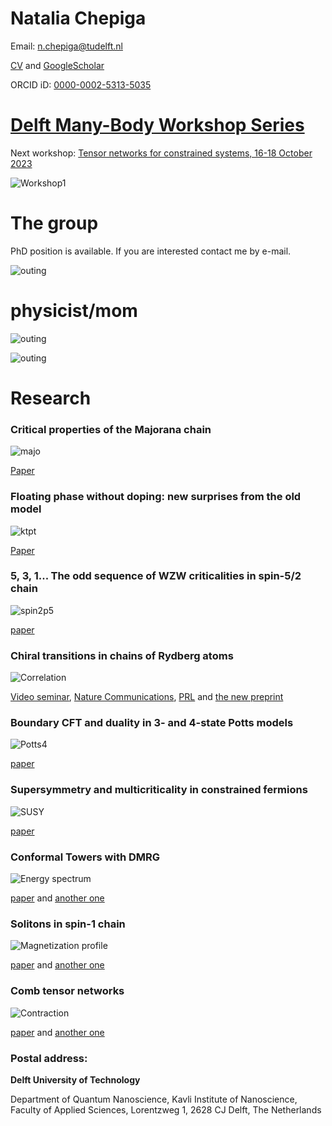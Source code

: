 Natalia Chepiga
===============

Email: n.chepiga@tudelft.nl

[CV](https://nchepiga.github.io/homepage/assets/CV.pdf) and
[GoogleScholar](https://scholar.google.ch/citations?user=oktle5oAAAAJ&hl=de&oi=ao)

ORCID iD: [0000-0002-5313-5035](https://orcid.org/0000-0002-5313-5035)


[**Delft Many-Body Workshop Series**](https://nchepiga.github.io/homepage/workshop)
============

Next workshop: [Tensor networks for constrained systems, 16-18 October 2023](https://iqtn.phys.strath.ac.uk/tensor-networks-for-constrained-systems/)

![Workshop1](assets/images/workshop4.jpg)

**The group**
============

PhD position is available. If you are interested contact me by e-mail.

![outing](assets/images/outing.jpg)


**physicist/mom**
============

![outing](assets/images/IMG_20230809_200630097.jpg)


![outing](assets/images/IMG_20230727_182814206_HDR.jpg)






**Research**
===========



### **Critical properties of the Majorana chain**

![majo](assets/images/majo.svg)

[Paper](https://doi.org/10.1103/PhysRevB.108.054509)





### **Floating phase without doping: new surprises from the old model**

![ktpt](assets/images/KTPT.svg)

[Paper](https://journals.aps.org/prresearch/abstract/10.1103/PhysRevResearch.4.043225)







### **5, 3, 1... The odd sequence of WZW criticalities in spin-5/2 chain**

![spin2p5](assets/images/PDs2p5.svg)

[paper](https://journals.aps.org/prb/abstract/10.1103/PhysRevB.105.174402)







### **Chiral transitions in chains of Rydberg atoms**

![Correlation](assets/images/Chiral.svg)

[Video seminar](https://www.youtube.com/watch?v=zOzUTW-IZoE&t=955s), 
[Nature Communications](https://www.nature.com/articles/s41467-020-20641-y),
[PRL](https://journals.aps.org/prl/abstract/10.1103/PhysRevLett.122.017205)  and 
[the new preprint](https://arxiv.org/abs/2203.01163)






### **Boundary CFT and duality in 3- and 4-state Potts models**

![Potts4](assets/images/Potts4_NewA_blk.svg)

[paper](https://scipost.org/SciPostPhysCore.5.2.031/pdf)







### **Supersymmetry and multicriticality in constrained fermions**

![SUSY](assets/images/PhaseDiag_SUSY.svg)

[paper](https://scipost.org/10.21468/SciPostPhys.11.3.059)









### **Conformal Towers with DMRG**

![Energy spectrum](assets/images/ConformalTower.svg)

[paper](https://arxiv.org/abs/1705.05423) and 
[another one](https://arxiv.org/abs/1603.01395)







### **Solitons in spin-1 chain**

![Magnetization profile](assets/images/soliton.svg)

[paper](https://arxiv.org/abs/1608.08109) and 
[another one](https://arxiv.org/abs/1910.03064)







### **Comb tensor networks**

![Contraction](assets/images/comb.svg)

[paper](https://arxiv.org/abs/1903.00432) and 
[another one](https://arxiv.org/abs/2002.11405v1)





### Postal address:


**Delft University of Technology**

Department of Quantum Nanoscience, 
Kavli Institute of Nanoscience, 
Faculty of Applied Sciences, 
Lorentzweg 1, 2628 CJ Delft, 
The Netherlands

